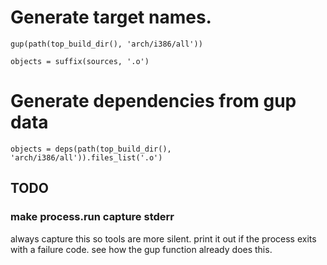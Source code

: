 # Generate target names.

```
gup(path(top_build_dir(), 'arch/i386/all'))

objects = suffix(sources, '.o')
```

# Generate dependencies from gup data

```
objects = deps(path(top_build_dir(), 'arch/i386/all')).files_list('.o')
```

## TODO

### make process.run capture stderr

always capture this so tools are more silent. print it out if the process exits
with a failure code. see how the gup function already does this.
